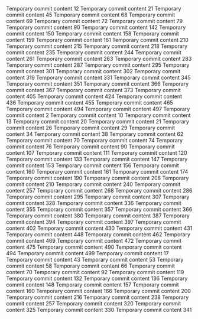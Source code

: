 Temporary commit content 12
Temporary commit content 21
Temporary commit content 45
Temporary commit content 68
Temporary commit content 69
Temporary commit content 72
Temporary commit content 79
Temporary commit content 90
Temporary commit content 142
Temporary commit content 150
Temporary commit content 158
Temporary commit content 159
Temporary commit content 161
Temporary commit content 210
Temporary commit content 215
Temporary commit content 218
Temporary commit content 235
Temporary commit content 244
Temporary commit content 261
Temporary commit content 263
Temporary commit content 283
Temporary commit content 287
Temporary commit content 295
Temporary commit content 301
Temporary commit content 302
Temporary commit content 319
Temporary commit content 331
Temporary commit content 345
Temporary commit content 351
Temporary commit content 366
Temporary commit content 367
Temporary commit content 373
Temporary commit content 405
Temporary commit content 424
Temporary commit content 436
Temporary commit content 455
Temporary commit content 465
Temporary commit content 494
Temporary commit content 497
Temporary commit content 2
Temporary commit content 10
Temporary commit content 13
Temporary commit content 20
Temporary commit content 21
Temporary commit content 26
Temporary commit content 29
Temporary commit content 34
Temporary commit content 38
Temporary commit content 62
Temporary commit content 70
Temporary commit content 74
Temporary commit content 76
Temporary commit content 90
Temporary commit content 107
Temporary commit content 111
Temporary commit content 120
Temporary commit content 133
Temporary commit content 147
Temporary commit content 153
Temporary commit content 156
Temporary commit content 160
Temporary commit content 161
Temporary commit content 174
Temporary commit content 190
Temporary commit content 208
Temporary commit content 210
Temporary commit content 240
Temporary commit content 257
Temporary commit content 268
Temporary commit content 286
Temporary commit content 295
Temporary commit content 307
Temporary commit content 328
Temporary commit content 336
Temporary commit content 355
Temporary commit content 357
Temporary commit content 366
Temporary commit content 380
Temporary commit content 387
Temporary commit content 394
Temporary commit content 397
Temporary commit content 402
Temporary commit content 430
Temporary commit content 431
Temporary commit content 448
Temporary commit content 462
Temporary commit content 469
Temporary commit content 472
Temporary commit content 475
Temporary commit content 490
Temporary commit content 494
Temporary commit content 499
Temporary commit content 17
Temporary commit content 43
Temporary commit content 53
Temporary commit content 58
Temporary commit content 66
Temporary commit content 70
Temporary commit content 92
Temporary commit content 119
Temporary commit content 132
Temporary commit content 136
Temporary commit content 148
Temporary commit content 157
Temporary commit content 160
Temporary commit content 166
Temporary commit content 200
Temporary commit content 216
Temporary commit content 238
Temporary commit content 257
Temporary commit content 320
Temporary commit content 325
Temporary commit content 330
Temporary commit content 341
